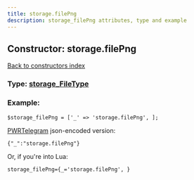 ```yaml
---
title: storage.filePng
description: storage_filePng attributes, type and example
---
```

## Constructor: storage.filePng  
[Back to constructors index](index.md)






### Type: [storage\_FileType](../types/storage_FileType.md)


### Example:

```
$storage_filePng = ['_' => 'storage.filePng', ];
```  

[PWRTelegram](https://pwrtelegram.xyz) json-encoded version:

```
{"_":"storage.filePng"}
```


Or, if you're into Lua:  


```
storage_filePng={_='storage.filePng', }

```


